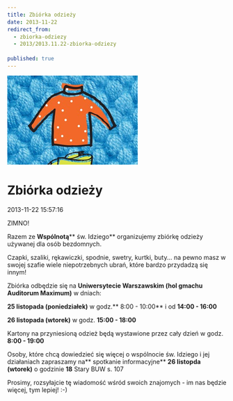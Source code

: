 ```yaml
---
title: Zbiórka odzieży
date: 2013-11-22
redirect_from: 
  - zbiorka-odziezy
  - 2013/2013.11.22-zbiorka-odziezy

published: true
---
```



![/assets/posts/2013/2013-11-22-zbiorka-odziezy/zbiorka_ubran.jpg](/assets/posts/2013/2013-11-22-zbiorka-odziezy/zbiorka_ubran.jpg)

# Zbiórka odzieży

<time>2013-11-22 15:57:16</time>



ZIMNO!

Razem ze **Wspólnotą**** św. Idziego** organizujemy zbiórkę odzieży używanej dla osób bezdomnych. 


Czapki, szaliki, rękawiczki, spodnie, swetry, kurtki, buty... na pewno masz w swojej szafie wiele niepotrzebnych ubrań, które bardzo przydadzą się innym!


Zbiórka odbędzie się na **Uniwersytecie Warszawskim (hol gmachu Auditorum Maximum)** w dniach:


**25 listopada (poniedziałek)** w godz.** 8:00 - 10:00** i od **14:00 - 16:00**


**26 listopada (wtorek)** w godz. **15:00 - 18:00**


Kartony na przyniesioną odzież będą wystawione przez cały dzień w godz. **8:00 - 19:00**


Osoby, które chcą dowiedzieć się więcej o wspólnocie św. Idziego i jej działaniach zapraszamy na** spotkanie informacyjne** **26 listopda (wtorek)** o godzinie **18** Stary BUW s. 107


Prosimy, rozsyłajcie tę wiadomość wśród swoich znajomych - im nas będzie więcej, tym lepiej! :-)


<!--{{json:{"created_date":"2013-11-22 15:57:16","publish_down":"2013-11-27 16:57:59","id":"5331"}}}-->